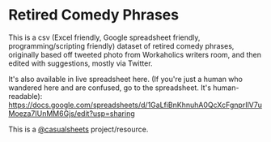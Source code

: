 # Retired Comedy Phrases
This is a csv (Excel friendly, Google spreadsheet friendly, programming/scripting friendly) dataset of retired comedy phrases, originally based off tweeted photo from Workaholics writers room, and then edited with suggestions, mostly via Twitter.

It's also available in live spreadsheet here. (If you're just a human who wandered here and are confused, go to the spreadsheet. It's human-readable):
https://docs.google.com/spreadsheets/d/1GaLfiBnKhnuhA0QcXcFgnprIlV7uMoeza7IUnMM6Gjs/edit?usp=sharing

This is a [@casualsheets](https://twitter.com/casualsheets) project/resource.
